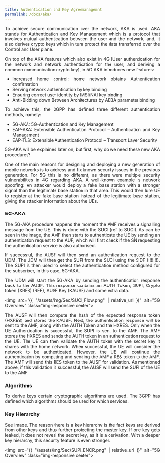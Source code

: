 ```yaml
---
title: Authentication and Key Agreemanagemnt
permalink: /docs/aka/
---
```

<style>body {text-align: justify}</style>
To achieve secure communication over the network, AKA is used. AKA stands for Authentication and Key Management which is a protocol that involves mutual authentication between the user and the network, and, it also derives crypto keys which in turn protect the data transferred over the Control and User plane.

On top of the AKA features which also exist in 4G (User authentication for the network and network authentication for the user, and deriving a common communication crypto key), in 5G AKA introduces new features:

* Increased home control: home network obtains Authentication confirmation
* Serving network authentication by key binding
* Ensuring correct user identity by IMSI/NAI key binding
* Anti-Bidding down Between Architectures by ABBA parameter binding

To achieve this, the 3GPP has defined three different authentication methods, namely:
* 5G-AKA: 5G-Authentication and Key Management
* EAP-AKA: Extensible Authentication Protocol – Authentication and Key Management
* EAP-TLS: Extensible Authentication Protocol – Transport Layer Security

5G-AKA will be explained later on, but first, why do we need these new AKA procedures?

One of the main reasons for designing and deploying a new generation of mobile networks is to address and fix known security issues in the previous generation. For 5G this is no different, as there were multiple security vulnerabilities in 4G regarding AKA. A well-known example is network spoofing: An attacker would deploy a fake base station with a stronger signal than the legitimate base station in that area. This would then lure UE to register at the fake base station instead of the legitimate base station, giving the attacker information about the UEs.

### 5G-AKA

The 5G-AKA procedure happens the moment the AMF receives a signalling message from the UE. This is done with the SUCI (ref to SUCI).
As can be seen in the image, the AMF then starts to authenticate the UE by sending an authentication request to the AUF, which will first check if the SN requesting the authentication service is also authorised.

If successful, the AUSF will then send an authentication request to the UDM. The UDM will then get the SUPI from the SUCI using the SIDF (!!!!!!!). The SUPI is then used to select the authentication method configured for the subscriber, in this case, 5G-AKA.

The UDM will start the 5G-AKA by sending the authentication response back to the AUSF. This response contains an AUTH Token, SUPI, Crypto token (XRES) (REF), AUSF Key (KAUSF) and some extra data.

<img src="{{ "/assets/img/Sec/SUCI_Flow.png" | relative_url }}" alt="5G Overview" class="img-responsive center">

The AUSF will then compute the hash of the expected response token (HXRES) and stores the KAUSF. Next, the authentication response will be sent to the AMF, along with the AUTH Token and the HXRES. Only when the UE Authentication is successful, the SUPI is sent to the AMF.
The AMF stores the HXRES and sends the AUTH token in an authentication request to the UE. The UE can then validate the AUTH token with the secret key it shares with the home network. When successful, the UE will consider the network to be authenticated. However, the UE will continue the authentication by computing and sending the AMF a RES token to the AMF. The AMF will send this RES token to the AUSF for validation. As mentioned above, if this validation is successful, the AUSF will send the SUPI of the UE to the AMF.

<!-- Small side note about ABBA:
The parameter that provides anti-bidding down protection of security features against security features introduced in a higher release to a lower release and indicates the security features that are enabled in the current network. -->

### Algorithms
To derive keys certain cryptographic algorithms are used. The 3GPP has defined which algorithms should be used for which services.

### Key Hierarchy
See image. The reason there is a key hierarchy is the fact keys are derived from other keys and thus further protecting the master key. If one key gets leaked, it does not reveal the secret key, as it is a derivation. With a deeper key hierarchy, this security feature is even stronger.

<img src="{{ "/assets/img/Sec/SUPI_ENCR.png" | relative_url }}" alt="5G Overview" class="img-responsive center">

